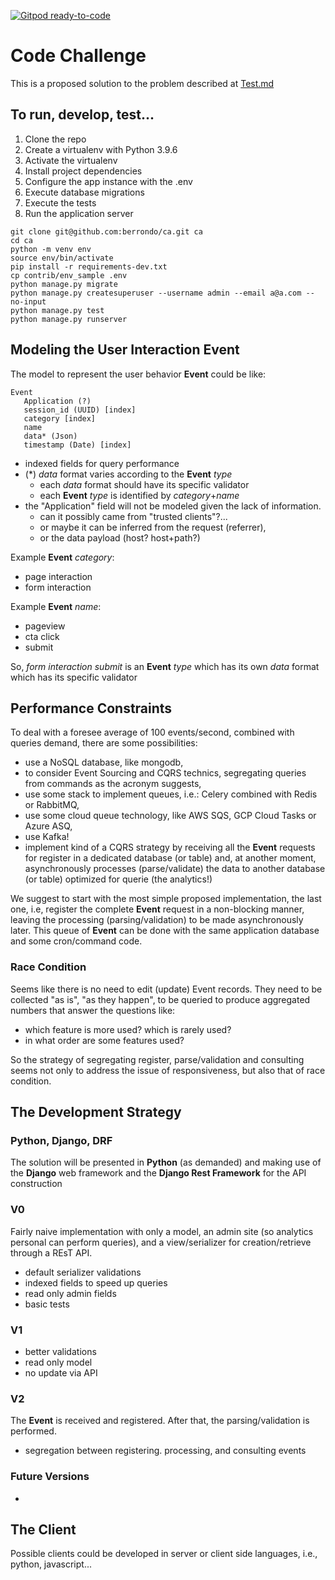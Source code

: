 [![Gitpod ready-to-code](https://img.shields.io/badge/Gitpod-ready--to--code-blue?logo=gitpod)](https://gitpod.io/#https://github.com/berrondo/ca)


# Code Challenge

This is a proposed solution to the problem described at [Test.md](Test.md)

## To run, develop, test...

1. Clone the repo
2. Create a virtualenv with Python 3.9.6
3. Activate the virtualenv
4. Install project dependencies
5. Configure the app instance with the .env
6. Execute database migrations   
7. Execute the tests
8. Run the application server

```console
git clone git@github.com:berrondo/ca.git ca
cd ca
python -m venv env
source env/bin/activate
pip install -r requirements-dev.txt
cp contrib/env_sample .env
python manage.py migrate
python manage.py createsuperuser --username admin --email a@a.com --no-input
python manage.py test
python manage.py runserver
```

## **Modeling the User Interaction Event**

The model to represent the user behavior **Event** could be like:

```
Event
   Application (?)
   session_id (UUID) [index]
   category [index]
   name
   data* (Json)
   timestamp (Date) [index]
```

- indexed fields for query performance
- (*) *data* format varies according to the **Event** *type*
  - each *data* format should have its specific validator
  - each **Event** *type* is identified by *category*+*name*
- the "Application" field will not be modeled given the lack of information.
  - can it possibly came from "trusted clients"?...
  - or maybe it can be inferred from the request (referrer), 
  - or the data payload (host? host+path?)

Example **Event** *category*:
 - page interaction
 - form interaction

Example **Event** *name*:
 - pageview
 - cta click
 - submit

So, *form interaction submit* is an **Event**  *type* which has its own *data* format which has its specific validator

## **Performance Constraints**

To deal with a foresee average of 100 events/second, combined with queries demand, there are some possibilities:

 - use a NoSQL database, like mongodb,
 - to consider Event Sourcing and CQRS technics, segregating queries from commands as the acronym suggests,
 - use some stack to implement queues, i.e.: Celery combined with Redis or RabbitMQ,
 - use some cloud queue technology, like AWS SQS, GCP Cloud Tasks or Azure ASQ,
 - use Kafka!
 - implement kind of a CQRS strategy by receiving all the **Event** requests for register in a dedicated database (or table) and, at another moment, asynchronously processes (parse/validate) the data to another database (or table) optimized for querie (the analytics!)

We suggest to start with the most simple proposed implementation, the last one, i.e,  register the complete **Event** request in a non-blocking manner, leaving the processing (parsing/validation) to be made asynchronously later. This queue of **Event** can be done with the same application database and some cron/command code.

### Race Condition

Seems like there is no need to edit (update) Event records. They need to be collected "as is", "as they happen", to be queried to produce aggregated numbers that answer the questions like:

- which feature is more used? which is rarely used?
- in what order are some features used?

So the strategy of segregating register, parse/validation and consulting seems not only to address the issue of responsiveness, but also that of race condition.

## **The Development Strategy**

### **Python, Django, DRF**

The solution will be presented in **Python** (as demanded) and making use of the **Django** web framework and the **Django Rest Framework** for the API construction

### **V0**

Fairly naive implementation with only a model, an admin site (so analytics personal can perform queries), and a view/serializer for creation/retrieve through a REsT API.

- default serializer validations
- indexed fields to speed up queries
- read only admin fields
- basic tests

### **V1**

- better validations
- read only model
- no update via API

### **V2**

The **Event** is received and registered. After that, the parsing/validation is performed.

- segregation between registering. processing, and consulting events

### **Future Versions**

- 

## **The Client**

Possible clients could be developed in server or client side languages, i.e., python, javascript...
